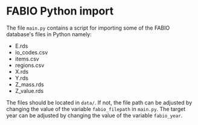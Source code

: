 # FABIO Python import
The file `main.py` contains a script for importing some of the FABIO database's files in Python namely:

* E.rds
* io_codes.csv
* items.csv
* regions.csv
* X.rds
* Y.rds
* Z_mass.rds
* Z_value.rds

The files should be located in `data/`. If not, the file path can be adjusted by changing the value of the variable `fabio_filepath` in `main.py`. The target year can be adjusted by changing the value of the variable `fabio_year`.





